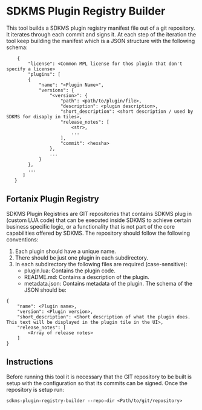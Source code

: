 # SDKMS Plugin Registry Builder

This tool builds a SDKMS plugin registry manifest file out of a git repository.
It iterates through each commit and signs it. At each step of the iteration
the tool keep building the manifest which is a JSON structure with the
following schema:

```
    {
        "license": <Common MPL license for thos plugin that don't specify a license>
        "plugins": [
        {
            "name": "<Plugin Name>",
            "versions": {
                "<version>": {
                    "path": <path/to/plugin/file>,
                    "description": <plugin description>,
                    "short_description": <short description / used by SDKMS for disaply in tiles>,
                    "release_notes": [
                        <str>,
                        ...
                    ],
                    "commit": <hexsha>
                },
                ...
            }
        },
        ...
      ]
   }
```

## Fortanix Plugin Registry

SDKMS Plugin Registries are GIT repositories that contains SDKMS plug in
(custom LUA code) that can be executed inside SDKMS to achieve certain
business specific logic, or a functionality that is not part of the
core capabilities offered by SDKMS.
The repository should follow the following conventions:

1. Each plugin should have a unique name.
2. There should be just one plugin in each subdirectory.
3. In each subdirectory the following files are required (case-sensitive):
    - plugin.lua: Contains the plugin code.
    - README.md: Contains a description of the plugin.
    - metadata.json: Contains metadata of the plugin. The schema of the JSON should be:

```
{
    "name": <Plugin name>,
    "version": <Plugin version>,
    "short_description": <Short description of what the plugin does. This text will be displayed in the plugin tile in the UI>,
    "release_notes": [
        <Array of release notes>
    ]
}
```

## Instructions

Before running this tool it is necessary that the GIT repository to be built is
setup with the configuration so that its commits can be signed. Once the
repository is setup run:

`sdkms-plugin-registry-builder --repo-dir <Path/to/git/repository>`
